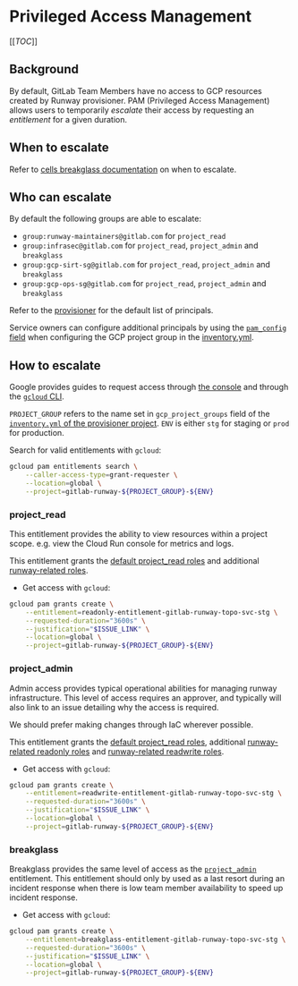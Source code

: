 # Privileged Access Management

[[_TOC_]]

## Background

By default, GitLab Team Members have no access to GCP resources created by Runway provisioner. PAM (Privileged Access Management) allows users to temporarily _escalate_ their access by requesting an _entitlement_ for a given duration.

## When to escalate

Refer to [cells breakglass documentation](../cells/breakglass.md) on when to escalate.

## Who can escalate

By default the following groups are able to escalate:

- `group:runway-maintainers@gitlab.com` for `project_read`
- `group:infrasec@gitlab.com` for `project_read`,  `project_admin` and `breakglass`
- `group:gcp-sirt-sg@gitlab.com` for `project_read`,  `project_admin` and `breakglass`
- `group:gcp-ops-sg@gitlab.com` for `project_read`,  `project_admin` and `breakglass`

Refer to the [provisioner](https://gitlab.com/gitlab-com/gl-infra/platform/runway/provisioner/-/blob/66677a59bf00146b23a8f9584d94a15b0fce4682/modules/managed_project/locals.tf#L64) for the default list of principals.

Service owners can configure additional principals by using the [`pam_config` field](https://gitlab.com/gitlab-com/gl-infra/platform/runway/provisioner/-/blob/66677a59bf00146b23a8f9584d94a15b0fce4682/schemas/inventory.schema.json#L131) when configuring the GCP project group in the [inventory.yml](https://gitlab.com/gitlab-com/gl-infra/platform/runway/provisioner/-/blob/66677a59bf00146b23a8f9584d94a15b0fce4682/inventory.yml#L224).

## How to escalate

Google provides guides to request access through [the console](https://cloud.google.com/iam/docs/pam-request-temporary-elevated-access#request-grant-console)
and through the [`gcloud` CLI](https://cloud.google.com/iam/docs/pam-request-temporary-elevated-access#request_a_grant_programmatically).

`PROJECT_GROUP` refers to the name set in `gcp_project_groups` field of the [`inventory.yml` of the provisioner project](https://gitlab.com/gitlab-com/gl-infra/platform/runway/provisioner/-/blob/45da3f461533317948bf8aaf1f873f7f87c585f7/inventory.yml#L225). `ENV` is either `stg` for staging or `prod` for production.

Search for valid entitlements with `gcloud`:

```sh
gcloud pam entitlements search \
    --caller-access-type=grant-requester \
    --location=global \
    --project=gitlab-runway-${PROJECT_GROUP}-${ENV}
```

### project_read

This entitlement provides the ability to view resources within a project scope. e.g. view the Cloud Run console for metrics and logs.

This entitlement grants the [default project_read roles](https://gitlab.com/gitlab-com/gl-infra/gitlab-dedicated/library/terraform/google-privileged-access-manager/-/blob/b33519534114f77aabce11c6832c1782bac2eccd/predefined-entitlements.tf#L30) and additional [runway-related roles](https://gitlab.com/gitlab-com/gl-infra/platform/runway/provisioner/-/blob/45da3f461533317948bf8aaf1f873f7f87c585f7/modules/managed_project/locals.tf#L58).

- Get access with `gcloud`:

```sh
gcloud pam grants create \
    --entitlement=readonly-entitlement-gitlab-runway-topo-svc-stg \
    --requested-duration="3600s" \
    --justification="$ISSUE_LINK" \
    --location=global \
    --project=gitlab-runway-${PROJECT_GROUP}-${ENV}
```

### project_admin

Admin access provides typical operational abilities for managing runway infrastructure. This level of access requires an approver, and typically will also link to an issue detailing why the access is required.

We should prefer making changes through IaC wherever possible.

This entitlement grants the [default project_read roles](https://gitlab.com/gitlab-com/gl-infra/gitlab-dedicated/library/terraform/google-privileged-access-manager/-/blob/b33519534114f77aabce11c6832c1782bac2eccd/predefined-entitlements.tf#L55),  additional [runway-related readonly roles](https://gitlab.com/gitlab-com/gl-infra/platform/runway/provisioner/-/blob/45da3f461533317948bf8aaf1f873f7f87c585f7/modules/managed_project/locals.tf#L58) and [runway-related readwrite roles](https://gitlab.com/gitlab-com/gl-infra/platform/runway/provisioner/-/blob/45da3f461533317948bf8aaf1f873f7f87c585f7/modules/managed_project/locals.tf#L80).

- Get access with `gcloud`:

```sh
gcloud pam grants create \
    --entitlement=readwrite-entitlement-gitlab-runway-topo-svc-stg \
    --requested-duration="3600s" \
    --justification="$ISSUE_LINK" \
    --location=global \
    --project=gitlab-runway-${PROJECT_GROUP}-${ENV}
```

### breakglass

Breakglass provides the same level of access as the [`project_admin`](#project_admin) entitlement. This entitlement should only by used as a last resort during an incident response when there is low team member availability to speed up incident response.

- Get access with `gcloud`:

```sh
gcloud pam grants create \
    --entitlement=breakglass-entitlement-gitlab-runway-topo-svc-stg \
    --requested-duration="3600s" \
    --justification="$ISSUE_LINK" \
    --location=global \
    --project=gitlab-runway-${PROJECT_GROUP}-${ENV}
```
